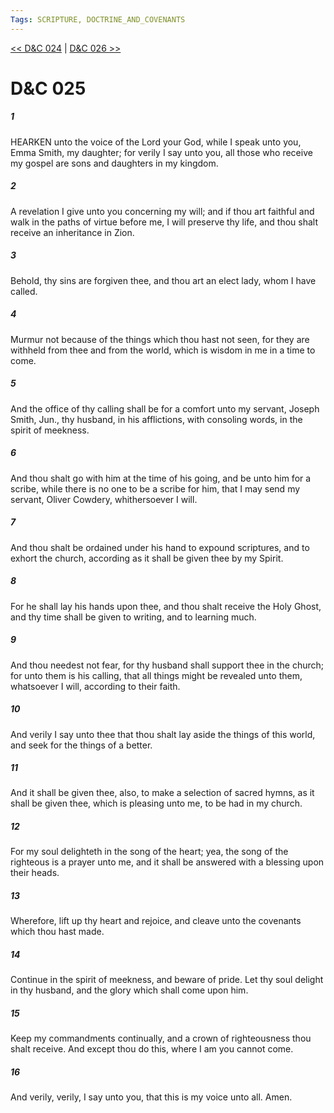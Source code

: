 ```yaml
---
Tags: SCRIPTURE, DOCTRINE_AND_COVENANTS
---
```


[<< D&C 024](DOCTRINE_AND_COVENANTS/D&C_024.md) | [D&C 026 >>](DOCTRINE_AND_COVENANTS/D&C_026.md)

# D&C 025

##### 1
 HEARKEN unto the voice of the Lord your God, while I speak unto you, Emma Smith, my daughter; for verily I say unto you, all those who receive my gospel are sons and daughters in my kingdom.
##### 2
 A revelation I give unto you concerning my will; and if thou art faithful and walk in the paths of virtue before me, I will preserve thy life, and thou shalt receive an inheritance in Zion.
##### 3
 Behold, thy sins are forgiven thee, and thou art an elect lady, whom I have called.
##### 4
 Murmur not because of the things which thou hast not seen, for they are withheld from thee and from the world, which is wisdom in me in a time to come.
##### 5
 And the office of thy calling shall be for a comfort unto my servant, Joseph Smith, Jun., thy husband, in his afflictions, with consoling words, in the spirit of meekness.
##### 6
 And thou shalt go with him at the time of his going, and be unto him for a scribe, while there is no one to be a scribe for him, that I may send my servant, Oliver Cowdery, whithersoever I will.
##### 7
 And thou shalt be ordained under his hand to expound scriptures, and to exhort the church, according as it shall be given thee by my Spirit.
##### 8
 For he shall lay his hands upon thee, and thou shalt receive the Holy Ghost, and thy time shall be given to writing, and to learning much.
##### 9
 And thou needest not fear, for thy husband shall support thee in the church; for unto them is his calling, that all things might be revealed unto them, whatsoever I will, according to their faith.
##### 10
 And verily I say unto thee that thou shalt lay aside the things of this world, and seek for the things of a better.
##### 11
 And it shall be given thee, also, to make a selection of sacred hymns, as it shall be given thee, which is pleasing unto me, to be had in my church.
##### 12
 For my soul delighteth in the song of the heart; yea, the song of the righteous is a prayer unto me, and it shall be answered with a blessing upon their heads.
##### 13
 Wherefore, lift up thy heart and rejoice, and cleave unto the covenants which thou hast made.
##### 14
 Continue in the spirit of meekness, and beware of pride. Let thy soul delight in thy husband, and the glory which shall come upon him.
##### 15
 Keep my commandments continually, and a crown of righteousness thou shalt receive. And except thou do this, where I am you cannot come.
##### 16
 And verily, verily, I say unto you, that this is my voice unto all. Amen.
